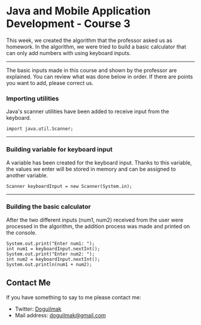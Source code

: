 
# Java and Mobile Application Development - Course 3

This week, we created the algorithm that the professor asked us as homework. In the algorithm, we were tried to build a basic calculator that can only add numbers with using keyboard inputs.

---

The basic inputs made in this course and shown by the professor are explained. You can review what was done below in order. If there are points you want to add, please correct us.

### Importing utilities

Java's scanner utilities have been added to receive input from the keyboard.

    import java.util.Scanner;

---

### Building variable for keyboard input

A variable has been created for the keyboard input. Thanks to this variable, the values ​​we enter will be stored in memory and can be assigned to another variable.

    
	Scanner keyboardInput = new Scanner(System.in);

---

### Building the basic calculator

After the two different inputs (num1, num2) received from the user were processed in the algorithm, the addition process was made and printed on the console.


	System.out.print("Enter num1: ");
	int num1 = keyboardInput.nextInt();
	System.out.print("Enter num2: ");
	int num2 = keyboardInput.nextInt();		
	System.out.println(num1 + num2);


## Contact Me

If you have something to say to me please contact me: 

 - Twitter: [Doguilmak](https://twitter.com/Doguilmak) 
 - Mail address: doguilmak@gmail.com
